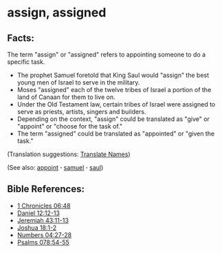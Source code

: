 # assign, assigned #

## Facts: ##

The term "assign" or "assigned" refers to appointing someone to do a specific task.

* The prophet Samuel foretold that King Saul would "assign" the best young men of Israel to serve in the military.
* Moses "assigned" each of the twelve tribes of Israel a portion of the land of Canaan for them to live on.
* Under the Old Testament law, certain tribes of Israel were assigned to serve as priests, artists, singers and builders.
* Depending on the context, "assign" could be translated as "give" or "appoint" or "choose for the task of."
* The term "assigned" could be translated as "appointed" or "given the task." 

(Translation suggestions: [Translate Names](https://git.door43.org/Door43/en-ta-translate-vol1/src/master/content/translate_names.md))

(See also: [appoint](../kt/appoint.md) **·** [samuel](../other/samuel.md) **·** [saul](../other/saul.md))

## Bible References: ##

* [1 Chronicles 06:48](https://door43.org/en/bible/notes/1ch/06/48)
* [Daniel 12:12-13](https://door43.org/en/bible/notes/dan/12/12)
* [Jeremiah 43:11-13](https://door43.org/en/bible/notes/jer/43/11)
* [Joshua 18:1-2](https://door43.org/en/bible/notes/jos/18/01)
* [Numbers 04:27-28](https://door43.org/en/bible/notes/num/04/27)
* [Psalms 078:54-55](https://door43.org/en/bible/notes/psa/078/054)

